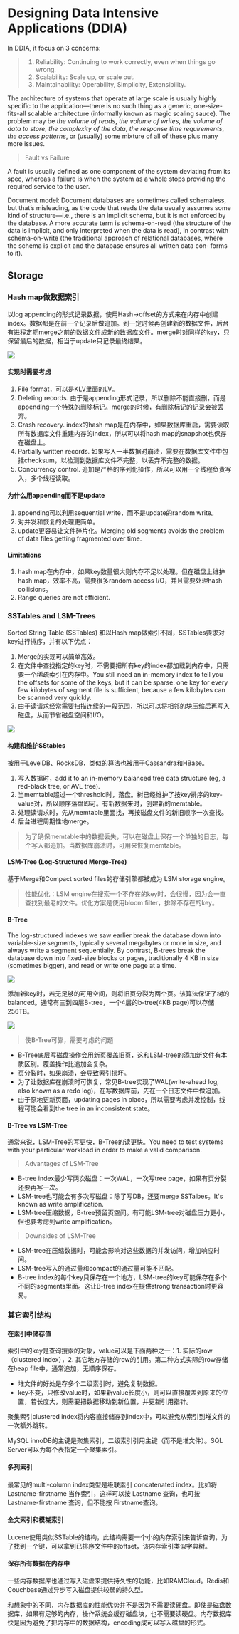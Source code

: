 # Designing Data Intensive Applications (DDIA)

In DDIA, it focus on 3 concerns:

> 1. Reliability: Continuing to work correctly, even when things go wrong.
> 2. Scalability: Scale up, or scale out.
> 3. Maintainability: Operability, Simplicity, Extensibility.


The architecture of systems that operate at large scale is usually highly specific to the
application—there is no such thing as a generic, one-size-fits-all scalable architecture
(informally known as magic scaling sauce). The problem may be *the volume of reads*,
*the volume of writes*, *the volume of data to store*, *the complexity of the data*, *the
response time requirements*, *the access patterns*, or (usually) some mixture of all of
these plus many more issues.



> Fault vs Failure

A fault is usually defined as one component of the system deviating from its spec, whereas a failure is when the system as a whole stops providing the required service to the user.

Document model: Document databases are sometimes called schemaless, but that’s misleading, as the code that reads the data usually assumes some kind of structure—i.e., there is an
implicit schema, but it is not enforced by the database. A more accurate term is
schema-on-read (the structure of the data is implicit, and only interpreted when the
data is read), in contrast with schema-on-write (the traditional approach of relational databases, where the schema is explicit and the database ensures all written data con‐
forms to it).

## Storage

### Hash map做数据索引

以log appending的形式记录数据，使用Hash->offset的方式来在内存中创建index。数据都是在前一个记录后做追加。到一定时候再创建新的数据文件，后台有进程定期merge之前的数据文件成新的数据库文件。merge时对同样的key，只保留最后的数据，相当于update只记录最终结果。

![](/assets/img/DDIA-notes/2021-11-21-23-07-55.png)

#### 实现时需要考虑

1. File format，可以是KLV里面的LV。
2. Deleting records. 由于是appending形式记录，所以删除不能直接删，而是appending一个特殊的删除标记。merge的时候，有删除标记的记录会被丢弃。
3. Crash recovery. index的hash map是在内存中，如果数据库重启，需要读取所有数据库文件重建内存的index，所以可以将hash map的snapshot也保存在磁盘上。
4. Partially written records. 如果写入一半数据时崩溃，需要在数据库文件中包括checksum，以检测到数据库文件不完整，以丢弃不完整的数据。
5. Concurrency control. 追加是严格的序列化操作，所以可以用一个线程负责写入，多个线程读取。

#### 为什么用appending而不是update

1. appending可以利用sequential write，而不是update的random write。
2. 对并发和恢复的处理更简单。
3. update更容易让文件碎片化。Merging old segments avoids the problem of data files getting fragmented over time.

#### Limitations

1. hash map在内存中，如果key数量很大则内存不足以处理。但在磁盘上维护hash map，效率不高，需要很多random access I/O，并且需要处理hash collisions。
2. Range queries are not efficient.

### SSTables and LSM-Trees

Sorted String Table (SSTables) 和以Hash map做索引不同，SSTables要求对key进行排序，并有以下优点：

1. Merge的实现可以简单高效。
2. 在文件中查找指定的key时，不需要把所有key的index都加载到内存中，只需要一个稀疏索引在内存中。You still need an in-memory index to tell you the offsets for some of the keys, but it can be sparse: one key for every few kilobytes of segment file is sufficient, because a few kilobytes can be scanned very quickly.
3. 由于读请求经常需要扫描连续的一段范围，所以可以将相邻的块压缩后再写入磁盘，从而节省磁盘空间和I/O。

![](/assets/img/DDIA-notes/2021-11-23-21-14-27.png)

#### 构建和维护SStables

被用于LevelDB、RocksDB，类似的算法也被用于Cassandra和HBase。

1. 写入数据时，add it to an in-memory balanced tree data structure (eg, a red-black tree, or AVL tree).
2. 当memtable超过一个threshold时，落盘。树已经维护了按key排序的key-value对，所以顺序落盘即可。有新数据来时，创建新的memtable。
3. 处理读请求时，先从memtable里面找，再按磁盘文件的新旧顺序一次查找。
4. 后台进程周期性地merge。

> 为了确保memtable中的数据丢失，可以在磁盘上保存一个单独的日志，每个写入都追加。当数据库崩溃时，可用来恢复memtable。

#### LSM-Tree (Log-Structured Merge-Tree)

基于Merge和Compact sorted files的存储引擎都被成为 LSM storage engine。

> 性能优化：LSM engine在搜索一个不存在的key时，会很慢，因为会一直查找到最老的文件。优化方案是使用bloom filter，排除不存在的key。

#### B-Tree

The log-structured indexes we saw earlier break the database down into variable-size segments, typically several megabytes or more in size, and always write a segment sequentially. By contrast, B-trees break the database down into fixed-size blocks or pages, traditionally 4 KB in size (sometimes bigger), and read or write one page at a time.

![](/assets/img/DDIA-notes/2021-11-23-22-53-15.png)

添加新key时，若无足够的可用空间，则将旧页分裂为两个页。该算法保证了树的balanced。通常有三到四层B-tree，一个4层的b-tree(4KB page)可以存储256TB。

![](/assets/img/DDIA-notes/2021-11-23-22-57-53.png)

> 使B-Tree可靠，需要考虑的问题

* B-Tree底层写磁盘操作会用新页覆盖旧页，这和LSM-tree的添加新文件有本质区别。覆盖操作比追加会复杂。
* 页分裂时，如果崩溃，会导致索引损坏。
* 为了让数据库在崩溃时可恢复，常见B-tree实现了WAL(write-ahead log, also known as a redo log)，在写数据库前，先在一个日志文件中做追加。
* 由于原地更新页面，updating pages in place，所以需要考虑并发控制，线程可能会看到the tree in an inconsistent state。

#### B-Tree vs LSM-Tree

通常来说，LSM-Tree的写更快，B-Tree的读更快。You need to test systems with your particular workload in order to make a valid comparison.

> Advantages of LSM-Tree

* B-tree index最少写两次磁盘：一次WAL，一次写tree page，如果有页分裂还要再写一次。
* LSM-tree也可能会有多次写磁盘：除了写DB，还要merge SSTalbes。It's known as write amplification.
* LSM-tree压缩数据，B-tree预留页空间。有可能LSM-tree对磁盘压力更小，但也要考虑到write amplification。

> Downsides of LSM-Tree

* LSM-tree在压缩数据时，可能会影响对这些数据的并发访问，增加响应时间。
* LSM-tree写入的通过量和compact的通过量可能不匹配。
* B-tree index的每个key只保存在一个地方，LSM-tree的key可能保存在多个不同的segments里面。这让B-tree index在提供strong transaction时更容易。

### 其它索引结构

#### 在索引中储存值

索引中的key是查询搜索的对象，value可以是下面两种之一：1. 实际的row （clustered index），2. 其它地方存储的row的引用。第二种方式实际的row存储在heap file中，通常追加，无顺序保存。

* 堆文件的好处是存多个二级索引时，避免复制数据。
* key不变，只修改value时，如果新value长度小，则可以直接覆盖到原来的位置，若长度大，则需要把数据移动到新位置，并更新引用指针。

聚集索引clustered index将内容直接储存到index中，可以避免从索引到堆文件的一次额外跳转。

MySQL innoDB的主键是聚集索引，二级索引引用主键（而不是堆文件）。SQL Server可以为每个表指定一个聚集索引。

#### 多列索引

最常见的multi-column index类型是级联索引 concatenated index。比如将 Lastname-firstname 当作索引，这样可以按 Lastname 查询，也可按 Lastname-firstname 查询，但不能按 Firstname查询。

#### 全文索引和模糊索引

Lucene使用类似SSTable的结构，此结构需要一个小的内存索引来告诉查询，为了找到一个键，可以拿到已排序文件中的offset，该内存索引类似字典树。

#### 保存所有数据在内存中

一些内存数据库也通过写入磁盘来提供持久性的功能，比如RAMCloud。Redis和Couchbase通过异步写入磁盘提供较弱的持久型。

和想象中的不同，内存数据库的性能优势并不是因为不需要读硬盘。即使是磁盘数据库，如果有足够的内存，操作系统会缓存磁盘块，也不需要读硬盘。内存数据库快是因为避免了把内存中的数据结构，encoding成可以写入磁盘的形式。
